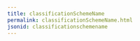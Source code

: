 ```yaml
---
title: classificationSchemeName
permalink: classificationSchemeName.html
jsonid: classificationschemename
---
```

